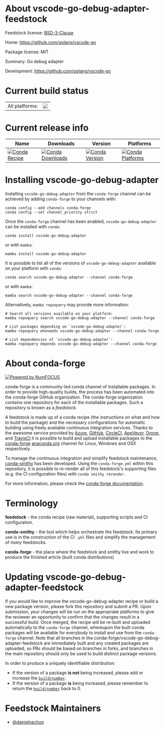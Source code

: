 About vscode-go-debug-adapter-feedstock
=======================================

Feedstock license: [BSD-3-Clause](https://github.com/conda-forge/vscode-go-debug-adapter-feedstock/blob/main/LICENSE.txt)

Home: https://github.com/golang/vscode-go

Package license: MIT

Summary: Go debug adapter

Development: https://github.com/golang/vscode-go

Current build status
====================


<table><tr><td>All platforms:</td>
    <td>
      <a href="https://dev.azure.com/conda-forge/feedstock-builds/_build/latest?definitionId=24476&branchName=main">
        <img src="https://dev.azure.com/conda-forge/feedstock-builds/_apis/build/status/vscode-go-debug-adapter-feedstock?branchName=main">
      </a>
    </td>
  </tr>
</table>

Current release info
====================

| Name | Downloads | Version | Platforms |
| --- | --- | --- | --- |
| [![Conda Recipe](https://img.shields.io/badge/recipe-vscode--go--debug--adapter-green.svg)](https://anaconda.org/conda-forge/vscode-go-debug-adapter) | [![Conda Downloads](https://img.shields.io/conda/dn/conda-forge/vscode-go-debug-adapter.svg)](https://anaconda.org/conda-forge/vscode-go-debug-adapter) | [![Conda Version](https://img.shields.io/conda/vn/conda-forge/vscode-go-debug-adapter.svg)](https://anaconda.org/conda-forge/vscode-go-debug-adapter) | [![Conda Platforms](https://img.shields.io/conda/pn/conda-forge/vscode-go-debug-adapter.svg)](https://anaconda.org/conda-forge/vscode-go-debug-adapter) |

Installing vscode-go-debug-adapter
==================================

Installing `vscode-go-debug-adapter` from the `conda-forge` channel can be achieved by adding `conda-forge` to your channels with:

```
conda config --add channels conda-forge
conda config --set channel_priority strict
```

Once the `conda-forge` channel has been enabled, `vscode-go-debug-adapter` can be installed with `conda`:

```
conda install vscode-go-debug-adapter
```

or with `mamba`:

```
mamba install vscode-go-debug-adapter
```

It is possible to list all of the versions of `vscode-go-debug-adapter` available on your platform with `conda`:

```
conda search vscode-go-debug-adapter --channel conda-forge
```

or with `mamba`:

```
mamba search vscode-go-debug-adapter --channel conda-forge
```

Alternatively, `mamba repoquery` may provide more information:

```
# Search all versions available on your platform:
mamba repoquery search vscode-go-debug-adapter --channel conda-forge

# List packages depending on `vscode-go-debug-adapter`:
mamba repoquery whoneeds vscode-go-debug-adapter --channel conda-forge

# List dependencies of `vscode-go-debug-adapter`:
mamba repoquery depends vscode-go-debug-adapter --channel conda-forge
```


About conda-forge
=================

[![Powered by
NumFOCUS](https://img.shields.io/badge/powered%20by-NumFOCUS-orange.svg?style=flat&colorA=E1523D&colorB=007D8A)](https://numfocus.org)

conda-forge is a community-led conda channel of installable packages.
In order to provide high-quality builds, the process has been automated into the
conda-forge GitHub organization. The conda-forge organization contains one repository
for each of the installable packages. Such a repository is known as a *feedstock*.

A feedstock is made up of a conda recipe (the instructions on what and how to build
the package) and the necessary configurations for automatic building using freely
available continuous integration services. Thanks to the awesome service provided by
[Azure](https://azure.microsoft.com/en-us/services/devops/), [GitHub](https://github.com/),
[CircleCI](https://circleci.com/), [AppVeyor](https://www.appveyor.com/),
[Drone](https://cloud.drone.io/welcome), and [TravisCI](https://travis-ci.com/)
it is possible to build and upload installable packages to the
[conda-forge](https://anaconda.org/conda-forge) [anaconda.org](https://anaconda.org/)
channel for Linux, Windows and OSX respectively.

To manage the continuous integration and simplify feedstock maintenance,
[conda-smithy](https://github.com/conda-forge/conda-smithy) has been developed.
Using the ``conda-forge.yml`` within this repository, it is possible to re-render all of
this feedstock's supporting files (e.g. the CI configuration files) with ``conda smithy rerender``.

For more information, please check the [conda-forge documentation](https://conda-forge.org/docs/).

Terminology
===========

**feedstock** - the conda recipe (raw material), supporting scripts and CI configuration.

**conda-smithy** - the tool which helps orchestrate the feedstock.
                   Its primary use is in the construction of the CI ``.yml`` files
                   and simplify the management of *many* feedstocks.

**conda-forge** - the place where the feedstock and smithy live and work to
                  produce the finished article (built conda distributions)


Updating vscode-go-debug-adapter-feedstock
==========================================

If you would like to improve the vscode-go-debug-adapter recipe or build a new
package version, please fork this repository and submit a PR. Upon submission,
your changes will be run on the appropriate platforms to give the reviewer an
opportunity to confirm that the changes result in a successful build. Once
merged, the recipe will be re-built and uploaded automatically to the
`conda-forge` channel, whereupon the built conda packages will be available for
everybody to install and use from the `conda-forge` channel.
Note that all branches in the conda-forge/vscode-go-debug-adapter-feedstock are
immediately built and any created packages are uploaded, so PRs should be based
on branches in forks, and branches in the main repository should only be used to
build distinct package versions.

In order to produce a uniquely identifiable distribution:
 * If the version of a package **is not** being increased, please add or increase
   the [``build/number``](https://docs.conda.io/projects/conda-build/en/latest/resources/define-metadata.html#build-number-and-string).
 * If the version of a package **is** being increased, please remember to return
   the [``build/number``](https://docs.conda.io/projects/conda-build/en/latest/resources/define-metadata.html#build-number-and-string)
   back to 0.

Feedstock Maintainers
=====================

* [@danielnachun](https://github.com/danielnachun/)

